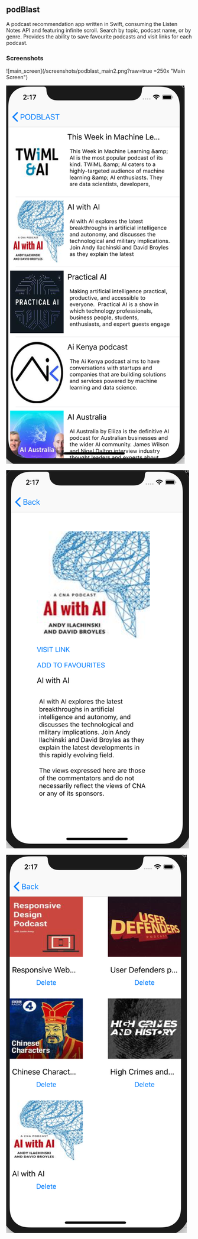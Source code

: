 ## podBlast

A podcast recommendation app written in Swift, consuming the Listen Notes API and featuring infinite scroll. Search by topic, podcast name, or by genre. Provides the ability to save favourite podcasts and visit links for each podcast.

### Screenshots

![main_screen](/screenshots/podblast_main2.png?raw=true =250x "Main Screen")

![table_view](/screenshots/podblast_tableview.png?raw=true "Table View")

![details_view](/screenshots/podblast_details.png?raw=true "Details View")

![favourites_screen](/screenshots/podblast_favourites.png?raw=true "Favourites Screen")
